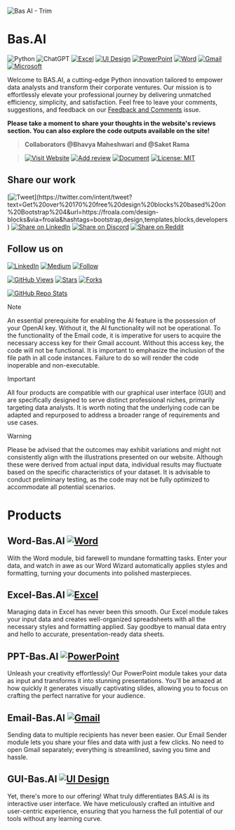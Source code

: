 ![Bas AI - Trim](https://github.com/atharv-rem/Bas.AI/assets/110873154/bd4c622d-b24c-4389-8f3d-ed3135f1ddac)

# Bas.AI 
![Python](https://img.shields.io/badge/python-3670A0?style=for-the-badge&logo=python&logoColor=white)
![ChatGPT](https://img.shields.io/badge/ChatGPT-74aa9c?style=for-the-badge&logo=openai&logoColor=white)
[![Excel](https://img.shields.io/badge/Excel-008000?style=for-the-badge&logo=microsoft-excel&logoColor=white)](https://your-link-here)
[![UI Design](https://img.shields.io/badge/UI%20Design-EAA52C?style=for-the-badge&labelColor=purple)](https://your-ui-design-link-here)
[![PowerPoint](https://img.shields.io/badge/PowerPoint-FF4F28?style=for-the-badge&logo=microsoft-powerpoint&logoColor=white)](https://your-link-here)
[![Word](https://img.shields.io/badge/Word-2B579A?style=for-the-badge&logo=microsoft-word&logoColor=white)](https://your-link-here)
[![Gmail](https://img.shields.io/badge/Gmail-D14836?style=for-the-badge&logo=gmail&logoColor=white)](https://your-link-here)
[![Microsoft](https://img.shields.io/badge/Microsoft-0078D4?style=for-the-badge&logo=microsoft&logoColor=white)](https://your-link-here)

Welcome to BAS.AI, a cutting-edge Python innovation tailored to empower data analysts and transform their corporate ventures. 
Our mission is to effortlessly elevate your professional journey by delivering unmatched efficiency, simplicity, and satisfaction. 
Feel free to leave your comments, suggestions, and feedback on our 
[Feedback and Comments](https://github.com/d4r534/Bas.AI/issues/1#issue-1978094086) issue.

**Please take a moment to share your thoughts in the website's reviews section. You can also explore the code outputs available on the site!**

> **Collaborators @Bhavya Maheshwari and @Saket Rama**

> [![Visit Website](https://img.shields.io/badge/Visit%20Website-Click%20Here-black?style=for-the-badge)](https://basaitech.wixsite.com/bas-ai)
> [![Add review](https://img.shields.io/badge/Add%20Review-Click%20Here-black?style=for-the-badge)](https://basaitech.wixsite.com/bas-ai/reviews)
> [![Document](https://img.shields.io/badge/EBOOK%20-Read%20Here-black?style=for-the-badge)](https://github.com/d4r534/Bas.AI/wiki)
> [![License: MIT](https://img.shields.io/badge/License-MIT-black.svg)](https://opensource.org/licenses/MIT)



## Share our work
[![Tweet](https://img.shields.io/twitter/url/http/shields.io.svg-black?)](https://twitter.com/intent/tweet?text=Get%20over%20170%20free%20design%20blocks%20based%20on%20Bootstrap%204&url=https://froala.com/design-blocks&via=froala&hashtags=bootstrap,design,templates,blocks,developers)
[![Share on LinkedIn](https://img.shields.io/badge/Share-black?logo=linkedin)](https://www.linkedin.com/sharing/share-offsite/?url=https://your-website-url-here)
[![Share on Discord](https://img.shields.io/badge/Share-black?logo=discord&style=for-the-badge)](https://discordapp.com/channels/@me?tab=popout&referrer=d4r534/Bas.AI)
[![Share on Reddit](https://img.shields.io/badge/Share-000000?logo=reddit&style=for-the-badge)](https://www.reddit.com/submit?url=https://github.com/yourusername/yourrepository&title=Your%20Repository%20Title)

## Follow us on
[![LinkedIn](https://img.shields.io/badge/LinkedIn-Follow-black?style=for-the-badge&logo=linkedin&labelColor=000000)](https://linkedin.com/in/atharvremeshanbasai)
[![Medium](https://img.shields.io/badge/Medium-Follow-black?style=for-the-badge&logo=medium&labelColor=black)](https://medium.com/@atharv.rem)
[![Follow](https://img.shields.io/github/followers/atharv-rem?style=social)](https://github.com/atharv-rem)

[![GitHub Views](https://komarev.com/ghpvc/?username=atharv-rem&label=Views)](https://github.com/atharv-rem/Bas.AI)
[![Stars](https://img.shields.io/badge/Stars-10-green.svg)](https://github.com/atharv-rem/Bas.AI)
[![Forks](https://img.shields.io/badge/Forks-5-yellow.svg)](https://github.com/atharv-rem/Bas.AI)

[![GitHub Repo Stats](https://github-readme-stats.vercel.app/api/pin/?username=atharv-rem&repo=Bas.AI&bg_color=000000&title_color=ffffff&text_color=ffffff&icon_color=000000)](https://github.com/atharv-rem/Bas.AI)

> [!NOTE]
> An essential prerequisite for enabling the AI feature is the possession of your OpenAI key. Without it, the AI functionality will not be operational.
> To the functionality of the Email code, it is imperative for users to acquire the necessary access key for their Gmail account. Without this access key, the code will not be functional.
> It is important to emphasize the inclusion of the file path in all code instances. Failure to do so will render the code inoperable and non-executable.

> [!IMPORTANT]
> All four products are compatible with our graphical user interface (GUI) and are specifically designed to serve distinct professional niches, primarily targeting data analysts. It is worth noting that the underlying code can be adapted and repurposed to address a broader range of requirements and use cases.

> [!WARNING]
> Please be advised that the outcomes may exhibit variations and might not consistently align with the illustrations presented on our website. Although these were derived from actual input data, individual results may fluctuate based on the specific characteristics of your dataset. It is advisable to conduct preliminary testing, as the code may not be fully optimized to accommodate all potential scenarios.

# Products
## Word-Bas.AI [![Word](https://img.shields.io/badge/Word-2B579A?style=for-the-badge&logo=microsoft-word&logoColor=white)](https://your-link-here)
With the Word module, bid farewell to mundane formatting tasks. Enter your data, and watch in awe as our Word Wizard automatically applies styles and formatting, turning your documents into polished masterpieces.

## Excel-Bas.AI [![Excel](https://img.shields.io/badge/Excel-008000?style=for-the-badge&logo=microsoft-excel&logoColor=white)](https://your-link-here)
Managing data in Excel has never been this smooth. Our Excel module takes your input data and creates well-organized spreadsheets with all the necessary styles and formatting applied. Say goodbye to manual data entry and hello to accurate, presentation-ready data sheets.

## PPT-Bas.AI [![PowerPoint](https://img.shields.io/badge/PowerPoint-FF4F28?style=for-the-badge&logo=microsoft-powerpoint&logoColor=white)](https://your-link-here)
Unleash your creativity effortlessly! Our PowerPoint module takes your data as input and transforms it into stunning presentations. You'll be amazed at how quickly it generates visually captivating slides, allowing you to focus on crafting the perfect narrative for your audience.

## Email-Bas.AI [![Gmail](https://img.shields.io/badge/Gmail-D14836?style=for-the-badge&logo=gmail&logoColor=white)](https://your-link-here)
Sending data to multiple recipients has never been easier. Our Email Sender module lets you share your files and data with just a few clicks. No need to open Gmail separately; everything is streamlined, saving you time and hassle.

## GUI-Bas.AI [![UI Design](https://img.shields.io/badge/UI%20Design-EAA52C?style=for-the-badge&labelColor=purple)](https://your-ui-design-link-here)
Yet, there's more to our offering! What truly differentiates BAS.AI is its interactive user interface. We have meticulously crafted an intuitive and user-centric experience, ensuring that you harness the full potential of our tools without any learning curve.
